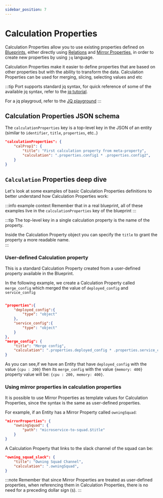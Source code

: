 ```yaml
---
sidebar_position: 7
---
```


# Calculation Properties

Calculation Properties allow you to use existing properties defined on [Blueprints](./blueprint), either directly using [Relations](./relation) and [Mirror Properties](./mirror-properties), in order to create new properties by using `jq` language.

Calculation Properties make it easier to define properties that are based on other properties but with the ability to transform the data.
Calculation Properties can be used for merging, slicing, selecting values and etc

:::tip
Port supports standard jq syntax, for quick reference of some of the available jq syntax, refer to the [jq tutorial](https://stedolan.github.io/jq/tutorial).

For a jq playgroud, refer to the [JQ playground](https://jqplay.org/)
:::

## Calculation Properties JSON schema

The `calculationProperties` key is a top-level key in the JSON of an entity (similar to `identifier`, `title`, `properties`, etc..)

```json showLineNumbers
"calculationProperties": {
    "calProp1": {
        "title": "First calculation property from meta-property",
        "calculation": ".properties.config1 * .properties.config2",
    }
}
```

## `Calculation` Properties deep dive

Let's look at some examples of basic Calculation Properties definitions to better understand how Calculation Properties work:

:::info example context
Remember that in a real blueprint, all of these examples live in the `calculationProperties` key of the blueprint
:::

:::tip
The top-level key in a single calculation property is the name of the property.

Inside the Calculation Property object you can specify the `title` to grant the property a more readable name.  
:::

### User-defined Calculation property

This is a standard Calculation Property created from a user-defined property available in the Blueprint.

In the following example, we create a Calculation Property called `merge_config` which merged the value of `deployed_config` and `service_config`

```json showLineNumbers

"properties":{
    "deployed_config":{
        "type": "object"
    },
    "service_config":{
        "type": "object"
    }
},
"merge_config": {
    "title": "Merge config",
    "calculation": ".properties.deployed_config * .properties.service_config",
}
```

As you can see,if we have an Entity that have `deployed_config` with the value `{cpu : 200}`
then its `merge_config` with the value `{memory: 400}` property value will be: `{cpu : 200, memory: 400}`.

### Using mirror properties in calculation properties

It is possible to use Mirror Properties as template values for Calculation Properties, since the syntax is the same as user-defined properties.

For example, if an Entity has a Mirror Property called `owningSquad`:

```json showLineNumbers
"mirrorProperties": {
    "owningSquad": {
        "path": "microservice-to-squad.$title"
    }
}
```

A Calculation Property that links to the slack channel of the squad can be:

```json showLineNumbers
"owning_squad_slack": {
    "title": "Owning Squad Channel",
    "calculation": ".owningSquad",
}
```

:::note
Remember that since Mirror Properties are treated as user-defined properties, when referencing them in Calculation Properties, there is no need for a preceding dollar sign (`$`).
:::

